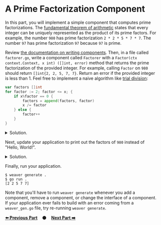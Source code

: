 # A Prime Factorization Component

In this part, you will implement a simple component that computes prime
factorizations. The [fundamental theorem of arithmetic][fundamental_theorem]
states that every integer can be uniquely represented as the product of its
prime factors. For example, the number `980` has prime factorization
`2 * 2 * 5 * 7 * 7`. The number `97` has prime factorization `97` because `97`
is prime.

Review [the documentation on writing components][components]. Then, in a file
called `factorer.go`, write a component called `Factorer` with a
`Factor(ctx context.Context, x int) ([]int, error)` method that returns the
prime factorization of the provided integer. For example, calling `Factor` on
`980` should return `[]int{2, 2, 5, 7, 7}`. Return an error if the provided
integer is less than 1. Feel free to implement a naive algorithm like [trial
division][trial_division]:

```go
var factors []int
for factor := 2; factor <= x; {
    if x%factor == 0 {
        factors = append(factors, factor)
        x /= factor
    } else {
        factor++
    }
}
```

<details>
<summary>Solution.</summary>

TODO(mwhittaker): Embed solution here.
</details>

Next, update your application to print out the factors of `980` instead of
"Hello, World!".

<details>
<summary>Solution.</summary>

TODO(mwhittaker): Embed solution here.
</details>

Finally, run your application.

```
$ weaver generate .
$ go run .
[2 2 5 7 7]
```

Note that you'll have to run `weaver generate` whenever you add a component,
remove a component, or change the interface of a component. If your application
ever fails to build with an error coming from a `weaver_gen.go` file, try
re-running `weaver generate`.

[**:arrow_left: Previous Part**](../01)
&nbsp;&nbsp;&nbsp;:black_circle:&nbsp;&nbsp;&nbsp;
[**Next Part :arrow_right:**](../03)

[components]: https://serviceweaver.dev/docs.html#components
[fundamental_theorem]: https://en.wikipedia.org/wiki/Fundamental_theorem_of_arithmetic
[trial_division]: https://en.wikipedia.org/wiki/Trial_division
[writing_components]: https://serviceweaver.dev/docs.html#step-by-step-tutorial-multiple-components
